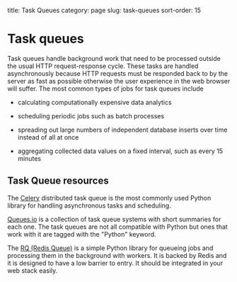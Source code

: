 title: Task Queues
category: page
slug: task-queues
sort-order: 15

# Task queues
Task queues handle background work that need to be processed outside the
usual HTTP request-response cycle. These tasks are handled asynchronously 
because HTTP requests must be responded back to by the server as fast as 
possible otherwise the user experience in the web browser will suffer. The 
most common types of jobs for task queues include

* calculating computationally expensive data analytics

* scheduling periodic jobs such as batch processes

* spreading out large numbers of independent database inserts over time 
  instead of all at once

* aggregating collected data values on a fixed interval, such as every
  15 minutes


## Task Queue resources
The [Celery](http://www.celeryproject.org/) distributed task queue is the
most commonly used Python library for handling asynchronous tasks and 
scheduling.

[Queues.io](http://queues.io/) is a collection of task queue systems with
short summaries for each one. The task queues are not all compatible with
Python but ones that work with it are tagged with the "Python" keyword.

The [RQ (Redis Queue)](http://python-rq.org/) is a simple Python
library for queueing jobs and processing them in the background with workers.
It is backed by Redis and it is designed to have a low barrier to entry.
It should be integrated in your web stack easily.


